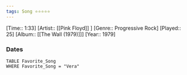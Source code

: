 ```yaml
---
tags: Song ⭐⭐⭐⭐⭐ 
---
```

[Time:: 1:33]
[Artist:: [[Pink Floyd]] ]
[Genre:: Progressive Rock]
[Played:: 25]
[Album:: [[The Wall (1979)]]]
[Year:: 1979]
### Dates
````dataview
TABLE Favorite_Song
WHERE Favorite_Song = "Vera"
````
